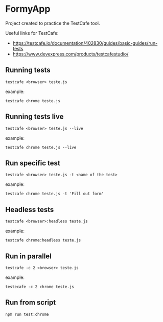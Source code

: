 # FormyApp

Project created to practice the TestCafe tool.

Useful links for TestCafe:
- https://testcafe.io/documentation/402830/guides/basic-guides/run-tests
- https://www.devexpress.com/products/testcafestudio/


## Running tests
`testcafe <browser> teste.js`

example: 
```
testcafe chrome teste.js
```

## Running tests live
`testcafe <browser> teste.js --live`

example: 
```
testcafe chrome teste.js --live
```

## Run specific test
`testcafe <browser> teste.js -t <name of the test>`

example: 
```
testcafe chrome teste.js -t 'Fill out form'
```


## Headless tests
`testcafe <browser>:headless teste.js`

example: 
```
testcafe chrome:headless teste.js
```

## Run in parallel
`testcafe -c 2 <browser> teste.js`

example: 
```
testecafe -c 2 chrome teste.js
```

## Run from script
```
npm run test:chrome
```
